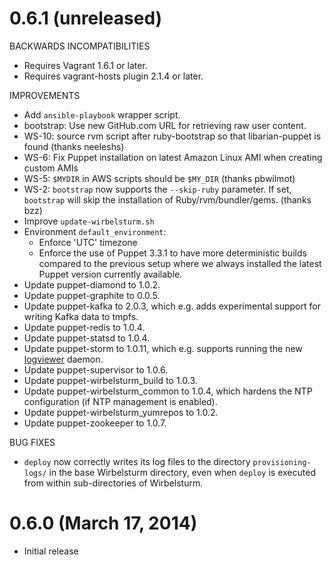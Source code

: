 # 0.6.1 (unreleased)

BACKWARDS INCOMPATIBILITIES

* Requires Vagrant 1.6.1 or later.
* Requires vagrant-hosts plugin 2.1.4 or later.

IMPROVEMENTS

* Add `ansible-playbook` wrapper script.
* bootstrap: Use new GitHub.com URL for retrieving raw user content.
* WS-10: source rvm script after ruby-bootstrap so that libarian-puppet is found (thanks neeleshs)
* WS-6: Fix Puppet installation on latest Amazon Linux AMI when creating custom AMIs
* WS-5: `$MYDIR` in AWS scripts should be `$MY_DIR` (thanks pbwilmot)
* WS-2: `bootstrap` now supports the `--skip-ruby` parameter.  If set, `bootstrap` will skip the installation
  of Ruby/rvm/bundler/gems. (thanks bzz)
* Improve `update-wirbelsturm.sh`
* Environment `default_environment`:
    * Enforce 'UTC' timezone
    * Enforce the use of Puppet 3.3.1 to have more deterministic builds compared to the previous setup where we always
      installed the latest Puppet version currently available.
* Update puppet-diamond to 1.0.2.
* Update puppet-graphite to 0.0.5.
* Update puppet-kafka to 2.0.3, which e.g. adds experimental support for writing Kafka data to tmpfs.
* Update puppet-redis to 1.0.4.
* Update puppet-statsd to 1.0.4.
* Update puppet-storm to 1.0.11, which e.g. supports running the new
  [logviewer](http://storm.incubator.apache.org/2013/12/08/storm090-released.html) daemon.
* Update puppet-supervisor to 1.0.6.
* Update puppet-wirbelsturm_build to 1.0.3.
* Update puppet-wirbelsturm_common to 1.0.4, which hardens the NTP configuration (if NTP management is enabled).
* Update puppet-wirbelsturm_yumrepos to 1.0.2.
* Update puppet-zookeeper to 1.0.7.

BUG FIXES

* `deploy` now correctly writes its log files to the directory `provisioning-logs/` in the base Wirbelsturm directory,
  even when `deploy` is executed from within sub-directories of Wirbelsturm.


# 0.6.0 (March 17, 2014)

* Initial release
